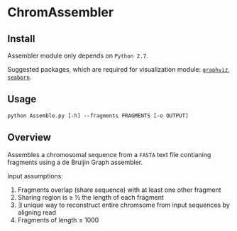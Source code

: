 # ChromAssembler
## Install
Assembler module only depends on `Python 2.7`. 

Suggested packages, which are required for visualization module: [`graphviz`](https://pypi.python.org/pypi/graphviz), [`seaborn`](https://pypi.python.org/pypi/seaborn).

## Usage
`python Assemble.py [-h] --fragments FRAGMENTS [-o OUTPUT]`


## Overview
Assembles a chromosomal sequence from a `FASTA` text file contianing fragments using a de Bruijin Graph assembler. 

Input assumptions: 

1. Fragments overlap (share sequence) with at least one other fragment
2. Sharing region is ≥ ½ the length of each fragment
3. ∃ unique way to reconstruct entire chromsome from input sequences by aligning read 
4. Fragments of length ≤ 1000


